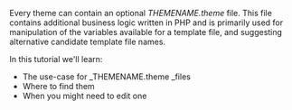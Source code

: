 Every theme can contain an optional _THEMENAME.theme_ file. This file contains additional business logic written in PHP and is primarily used for manipulation of the variables available for a template file, and suggesting alternative candidate template file names.

In this tutorial we'll learn:

* The use-case for _THEMENAME.theme _files
* Where to find them
* When you might need to edit one



